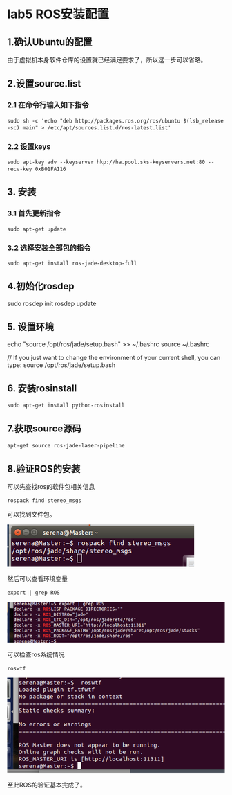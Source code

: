 # lab5 ROS安装配置

## 1.确认Ubuntu的配置
由于虚拟机本身软件仓库的设置就已经满足要求了，所以这一步可以省略。
## 2.设置source.list
### 2.1 在命令行输入如下指令
    sudo sh -c 'echo "deb http://packages.ros.org/ros/ubuntu $(lsb_release -sc) main" > /etc/apt/sources.list.d/ros-latest.list'
### 2.2 设置keys
    sudo apt-key adv --keyserver hkp://ha.pool.sks-keyservers.net:80 --recv-key 0xB01FA116
## 3. 安装
### 3.1 首先更新指令
    sudo apt-get update
### 3.2 选择安装全部包的指令
    sudo apt-get install ros-jade-desktop-full
## 4.初始化rosdep
sudo rosdep init
rosdep update
## 5. 设置环境
echo "source /opt/ros/jade/setup.bash" >> ~/.bashrc
source ~/.bashrc


// If you just want to change the environment of your current shell, you can type:
source /opt/ros/jade/setup.bash
## 6. 安装rosinstall
    sudo apt-get install python-rosinstall
## 7.获取source源码
    apt-get source ros-jade-laser-pipeline
## 8.验证ROS的安装
可以先查找ros的软件包相关信息

    rospack find stereo_msgs

可以找到文件包。

![image](https://raw.githubusercontent.com/catchyzheng/ES2016_14353421/master/ros1.png)

然后可以查看环境变量

    export | grep ROS
![image](https://raw.githubusercontent.com/catchyzheng/ES2016_14353421/master/ros2.png)

可以检查ros系统情况

    roswtf
![image](https://raw.githubusercontent.com/catchyzheng/ES2016_14353421/master/ros3.png)

至此ROS的验证基本完成了。
